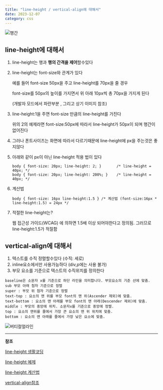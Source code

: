 ```yaml
---
title: "line-height / vertical-align에 대해서"
date: 2023-12-07
category: css
---
```


![행간](/storage/1701954805.jpg)

## line-height에 대해서

1. line-height는 행과 **행의 간격을 제어**할수있다
2. line-height는 font-size와 관계가 있다

   예를 들어 font-size 50px을 주고 line-height를 70px을 줄 경우

   font-size를 50px의 높이를 가지면서 위 아래 10px씩 총 70px을 가지게 된다

   (개발자 모드에서 파란부분 , 그리고 상기 이미지 참조)
3. line-height:1을 주면 font-size 만큼의 line-height를 가진다

   위의 2의 예제라면 font-size:50px에 따라서 line-height가 50px이 되며 행간이 없어진다
4. 그러나 폰트사이즈는 화면에 따라서 다르기때문에 line-height에 px을 주는것은 좋지않다
5. 아래와 같이 px이 아닌 line-height 적용 법이 있다

   ```
   body { font-size: 20px; line-height: 2; }       /* line-height = 40px; */
   body { font-size: 20px; line-height: 200%; }    /* line-height = 40px; */
   ```
6. 계산법

   ```
   body { font-size: 16px line-height:1.5 } /* 계산법 (font-size:16px * line-height:1.5) = 24px */
   ```
7. 적절한 line-height는?

   웹 접근성 가이드(WCAG) 에 의하면 1.5배 이상 되어야한다고 정의됨. 그러므로 line-height:1.5가 적절함

## vertical-align에 대해서

1. 텍스트를 수직 정렬할수있다 (수직: 세로)
2. inline요소에서만 사용가능하다 (div,p에는 사용 불가)
3. 부모 요소를 기준으로 텍스트의 수직위치를 정의한다

```
baseline은 소문자 x를 기준으로 하단 라인을 의미합니다. 부모요소의 기준 선에 맞춤.
sub 부모 아래 첨자 기준으로 정렬
super : 부모 위 첨자 기준으로 정렬 
text-top : 요소의 맨 위를 부모 font의 맨 위(Ascender 제외)에 맞춤.
text-bottom : 요소의 맨 아래를 부모 font의 맨 아래(Descender 제외)에 맞춤. 
middle : 부모의 중앙에 위치. 소문자x를 기준으로 중앙에 정렬.
top : 요소의 맨위를 줄에서 가장 큰 요소의 맨 위 위치에 맞춤.
bottom : 요소의 맨 아래를 줄에서 가장 낮은 요소에 맞춤.
```

![버티컬얼라인](/storage/1701955692.jpg)

---

**참조**

[line-height 생활코딩](https://opentutorials.org/course/718/3902)

[line-height 예제](https://m.boostcourse.org/cs120/lecture/92923#:~:text=Tap%20to%20unmute-,line%2Dheight%20%EC%86%8D%EC%84%B1,%EC%A0%9C%EC%96%B4%ED%95%A0%20%EB%95%8C%20%EC%82%AC%EC%9A%A9%EB%90%A9%EB%8B%88%EB%8B%A4.)

[line-height 계산법](https://webclub.tistory.com/631)

[vertical-align참조](https://nossodia.tistory.com/56 )
